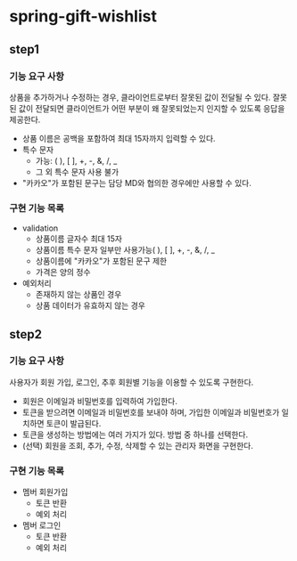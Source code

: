 # spring-gift-wishlist

## step1


### 기능 요구 사항
상품을 추가하거나 수정하는 경우, 클라이언트로부터 잘못된 값이 전달될 수 있다. 잘못된 값이 전달되면 클라이언트가 어떤 부분이 왜 잘못되었는지 인지할 수 있도록 응답을 제공한다.

- 상품 이름은 공백을 포함하여 최대 15자까지 입력할 수 있다.
- 특수 문자
  - 가능: ( ), [ ], +, -, &, /, _
  - 그 외 특수 문자 사용 불가
- "카카오"가 포함된 문구는 담당 MD와 협의한 경우에만 사용할 수 있다.

### 구현 기능 목록

- validation
  - 상품이름 글자수 최대 15자
  - 상품이름 특수 문자 일부만 사용가능( ), [ ], +, -, &, /, _
  - 상품이름에 "카카오"가 포함된 문구 제한
  - 가격은 양의 정수
- 예외처리
  - 존재하지 않는 상품인 경우
  - 상품 데이터가 유효하지 않는 경우
 
## step2

### 기능 요구 사항
사용자가 회원 가입, 로그인, 추후 회원별 기능을 이용할 수 있도록 구현한다.

- 회원은 이메일과 비밀번호를 입력하여 가입한다.
- 토큰을 받으려면 이메일과 비밀번호를 보내야 하며, 가입한 이메일과 비밀번호가 일치하면 토큰이 발급된다.
- 토큰을 생성하는 방법에는 여러 가지가 있다. 방법 중 하나를 선택한다.
- (선택) 회원을 조회, 추가, 수정, 삭제할 수 있는 관리자 화면을 구현한다.

### 구현 기능 목록
- 멤버 회원가입
  - 토큰 반환
  - 예외 처리 
- 멤버 로그인
  - 토큰 반환
  - 예외 처리
